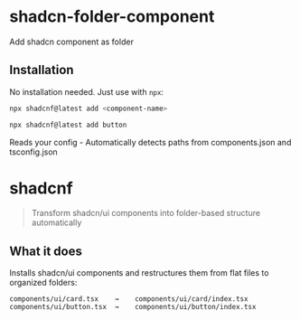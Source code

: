 # shadcn-folder-component
Add shadcn component as folder

## Installation

No installation needed. Just use with `npx`:

```bash
npx shadcnf@latest add <component-name>
```

```bash
npx shadcnf@latest add button
```

Reads your config - Automatically detects paths from components.json and tsconfig.json

# shadcnf

> Transform shadcn/ui components into folder-based structure automatically

##  What it does

Installs shadcn/ui components and restructures them from flat files to organized folders:

```
components/ui/card.tsx    →    components/ui/card/index.tsx
components/ui/button.tsx  →    components/ui/button/index.tsx
```